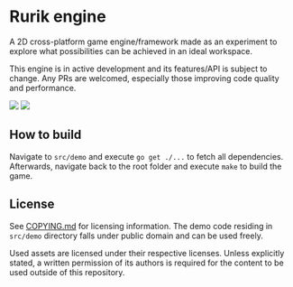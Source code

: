 # Rurik engine

A 2D cross-platform game engine/framework made as an experiment to explore what possibilities can be achieved in an ideal workspace.

This engine is in active development and its features/API is subject to change. Any PRs are welcomed, especially those improving code quality and performance.

![](https://user-images.githubusercontent.com/9026786/50441112-738cd880-08f9-11e9-95fd-4e0d074bcb20.png)
![](https://i.imgur.com/6b98kOA.png)

## How to build

Navigate to `src/demo` and execute `go get ./...` to fetch all dependencies. Afterwards, navigate back to the root folder and execute `make` to build the game.

## License

See [COPYING.md](COPYING.md) for licensing information. The demo code residing in `src/demo` directory falls under public domain and can be used freely.

Used assets are licensed under their respective licenses. Unless explicitly stated, a written permission of its authors is required for the content to be used outside of this repository.

